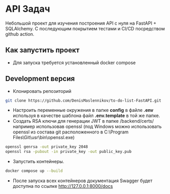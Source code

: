 # API Задач
Небольшой проект для изучения построения API с нуля на FastAPI + SQLAlchemy. 
C последующим покрытием тестами и CI/CD посредством github action.

## Как запустить проект 
- Для запуска требуется установленный docker compose

## Development версия
- Клонировать репозиторий 
```bash 
git clone https://github.com/DenisMaslennikov/to-do-list-FastAPI.git
```
- Настроить переменные окружения в папке **config** в файле **.env** используя в качестве шаблона файл **.env.template** в той же папке.
- Создать RSA ключи для генерации JWT в папке /backend/certs/ например использовав openssl (под Windows можно использовать openssl из состава git расположенного в C:\Program Files\Git\usr\bin\openssl.exe)
```bash
openssl genrsa -out private_key 2048
openssl rsa -pubout -in private_key -out public_key.pub
```
- Запустить контейнеры. 
```bash 
docker compose up --build
```
- После запуска всех контейнеров документация Swagger будет доступна по ссылке http://127.0.0.1:8000/docs
